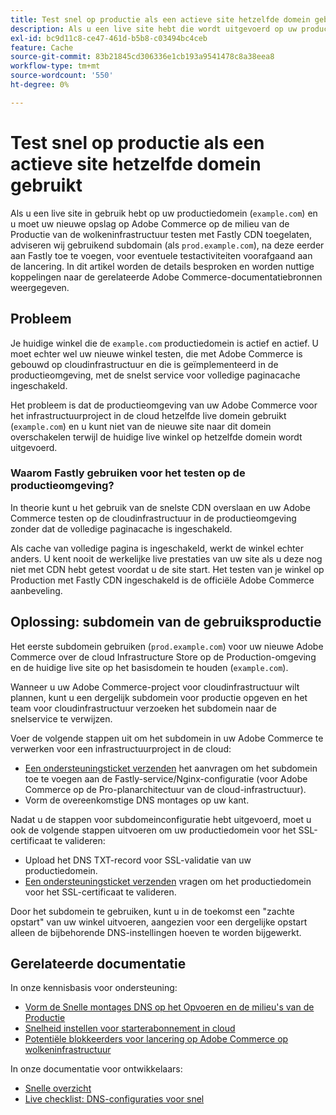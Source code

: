 ```yaml
---
title: Test snel op productie als een actieve site hetzelfde domein gebruikt
description: Als u een live site hebt die wordt uitgevoerd op uw productiedomein ("example.com") en u uw nieuwe winkel op Adobe Commerce moet testen in de productieomgeving van de cloud-infrastructuur met Fastly CDN ingeschakeld, raden we u aan het subdomein te gebruiken (zoals "prod.example.com") en deze eerder aan Fastly toe te voegen voor testactiviteiten voorafgaand aan de introductie. In dit artikel worden de details besproken en worden nuttige koppelingen naar de gerelateerde Adobe Commerce-documentatiebronnen weergegeven.
exl-id: bc9d11c8-ce47-461d-b5b8-c03494bc4ceb
feature: Cache
source-git-commit: 83b21845cd306336e1cb193a9541478c8a38eea8
workflow-type: tm+mt
source-wordcount: '550'
ht-degree: 0%

---
```


# Test snel op productie als een actieve site hetzelfde domein gebruikt

Als u een live site in gebruik hebt op uw productiedomein (`example.com`) en u moet uw nieuwe opslag op Adobe Commerce op de milieu van de Productie van de wolkeninfrastructuur testen met Fastly CDN toegelaten, adviseren wij gebruikend subdomain (als `prod.example.com`), na deze eerder aan Fastly toe te voegen, voor eventuele testactiviteiten voorafgaand aan de lancering. In dit artikel worden de details besproken en worden nuttige koppelingen naar de gerelateerde Adobe Commerce-documentatiebronnen weergegeven.

## Probleem

Je huidige winkel die de `example.com` productiedomein is actief en actief. U moet echter wel uw nieuwe winkel testen, die met Adobe Commerce is gebouwd op cloudinfrastructuur en die is geïmplementeerd in de productieomgeving, met de snelst service voor volledige paginacache ingeschakeld.

Het probleem is dat de productieomgeving van uw Adobe Commerce voor het infrastructuurproject in de cloud hetzelfde live domein gebruikt (`example.com`) en u kunt niet van de nieuwe site naar dit domein overschakelen terwijl de huidige live winkel op hetzelfde domein wordt uitgevoerd.

### Waarom Fastly gebruiken voor het testen op de productieomgeving?

In theorie kunt u het gebruik van de snelste CDN overslaan en uw Adobe Commerce testen op de cloudinfrastructuur in de productieomgeving zonder dat de volledige paginacache is ingeschakeld.

Als cache van volledige pagina is ingeschakeld, werkt de winkel echter anders. U kent nooit de werkelijke live prestaties van uw site als u deze nog niet met CDN hebt getest voordat u de site start. Het testen van je winkel op Production met Fastly CDN ingeschakeld is de officiële Adobe Commerce aanbeveling.

## Oplossing: subdomein van de gebruiksproductie

Het eerste subdomein gebruiken (`prod.example.com`) voor uw nieuwe Adobe Commerce over de cloud Infrastructure Store op de Production-omgeving en de huidige live site op het basisdomein te houden (`example.com`).

Wanneer u uw Adobe Commerce-project voor cloudinfrastructuur wilt plannen, kunt u een dergelijk subdomein voor productie opgeven en het team voor cloudinfrastructuur verzoeken het subdomein naar de snelservice te verwijzen.

Voer de volgende stappen uit om het subdomein in uw Adobe Commerce te verwerken voor een infrastructuurproject in de cloud:

* [Een ondersteuningsticket verzenden](/help/help-center-guide/help-center/magento-help-center-user-guide.md#submit-ticket) het aanvragen om het subdomein toe te voegen aan de Fastly-service/Nginx-configuratie (voor Adobe Commerce op de Pro-planarchitectuur van de cloud-infrastructuur).
* Vorm de overeenkomstige DNS montages op uw kant.

Nadat u de stappen voor subdomeinconfiguratie hebt uitgevoerd, moet u ook de volgende stappen uitvoeren om uw productiedomein voor het SSL-certificaat te valideren:

* Upload het DNS TXT-record voor SSL-validatie van uw productiedomein.
* [Een ondersteuningsticket verzenden](/help/help-center-guide/help-center/magento-help-center-user-guide.md#submit-ticket) vragen om het productiedomein voor het SSL-certificaat te valideren.

Door het subdomein te gebruiken, kunt u in de toekomst een &quot;zachte opstart&quot; van uw winkel uitvoeren, aangezien voor een dergelijke opstart alleen de bijbehorende DNS-instellingen hoeven te worden bijgewerkt.

## Gerelateerde documentatie

In onze kennisbasis voor ondersteuning:

* [Vorm de Snelle montages DNS op het Opvoeren en de milieu&#39;s van de Productie](https://experienceleague.adobe.com/docs/commerce-knowledge-base/kb/how-to/configure-fastly-dns-settings-on-staging-and-production-environments.html)
* [Snelheid instellen voor starterabonnement in cloud](https://experienceleague.adobe.com/docs/commerce-knowledge-base/kb/how-to/set-up-fastly-for-starter-plan-on-cloud.html)
* [Potentiële blokkeerders voor lancering op Adobe Commerce op wolkeninfrastructuur](https://experienceleague.adobe.com/docs/commerce-knowledge-base/kb/troubleshooting/miscellaneous/blockers-launching-on-magento-commerce-cloud.html)

In onze documentatie voor ontwikkelaars:

* [Snelle overzicht](https://experienceleague.adobe.com/docs/commerce-cloud-service/user-guide/cdn/fastly.html)
* [Live checklist: DNS-configuraties voor snel](https://experienceleague.adobe.com/docs/commerce-cloud-service/user-guide/launch/checklist.html)
